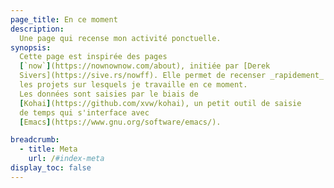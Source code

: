 ```yaml
---
page_title: En ce moment
description:
  Une page qui recense mon activité ponctuelle.
synopsis: 
  Cette page est inspirée des pages
  [`now`](https://nownownow.com/about), initiée par [Derek
  Sivers](https://sive.rs/nowff). Elle permet de recenser _rapidement_
  les projets sur lesquels je travaille en ce moment. 
  Les données sont saisies par le biais de 
  [Kohai](https://github.com/xvw/kohai), un petit outil de saisie 
  de temps qui s'interface avec
  [Emacs](https://www.gnu.org/software/emacs/).

breadcrumb:
  - title: Meta
    url: /#index-meta
display_toc: false
---
```

